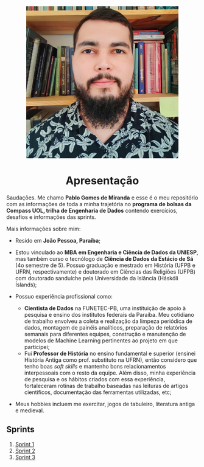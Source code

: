 <div align="center">
    <img src="./pgdem.jpeg" alt="foto pessoal" width=400/>
</div>
<h1 align="center">Apresentação</h1>

Saudações. Me chamo **Pablo Gomes de Miranda** e esse é o meu repositório com as informações de toda a minha trajetória no **programa de bolsas da Compass UOL, trilha de Engenharia de Dados** contendo exercícios, desafios e informações das sprints. 

Mais informações sobre mim:
- Resido em **João Pessoa, Paraíba**;

- Estou vinculado ao **MBA em Engenharia e Ciência de Dados da UNIESP**, mas também curso o tecnólogo de **Ciência de Dados da Estácio de Sá** (4o semestre de 5). Possuo graduação e mestrado em História (UFPB e UFRN, respectivamente) e doutorado em Ciências das Religiões (UFPB) com doutorado sanduíche pela Universidade da Islância (Háskóli Íslands);

- Possuo experiência profissional como: 
    - **Cientista de Dados** na FUNETEC-PB, uma instituição de apoio à pesquisa e ensino dos institutos federais da Paraíba. Meu cotidiano de trabalho envolveu a coleta e realização da limpeza periódica de dados, montagem de painéis analíticos, preparação de relatórios semanais para diferentes equipes, construção e manutenção de modelos de Machine Learning pertinentes ao projeto em que participei;
    - Fui **Professor de História** no ensino fundamental e superior (ensinei História Antiga como prof. substituto na UFRN), então considero que tenho boas *soft skills* e mantenho bons relacionamentos interpessoais com o resto da equipe. Além disso, minha experiência de pesquisa e os hábitos criados com essa experiência, fortaleceram rotinas de trabalho baseadas nas leituras de artigos científicos, documentação das ferramentas utilizadas, etc;

- Meus hobbies incluem me exercitar, jogos de tabuleiro, literatura antiga e medieval.

## Sprints 
1. [Sprint 1](/Sprint%201/README.md)
2. [Sprint 2](/Sprint%202/README.md)
3. [Sprint 3](/Sprint%203/README.md)